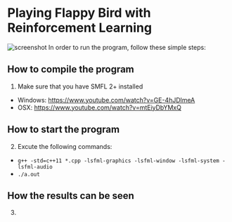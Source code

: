 # Playing Flappy Bird with Reinforcement Learning
![screenshot](https://denizbasgoren.github.io/sfml-flappy-bird/screenshots/s2.png)
In order to run the program, follow these simple steps:
## How to compile the program
1) Make sure that you have SMFL 2+ installed
- Windows: https://www.youtube.com/watch?v=GE-4hJDlmeA
- OSX: https://www.youtube.com/watch?v=mtEiyDbYMxQ
## How to start the program
2) Excute the following commands:
- `g++ -std=c++11 *.cpp -lsfml-graphics -lsfml-window -lsfml-system -lsfml-audio`
- `./a.out`
## How the results can be seen
3) 

